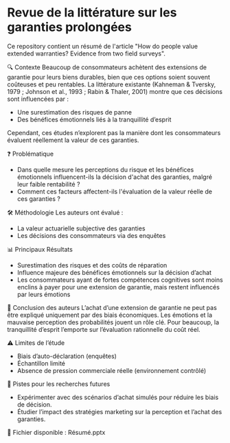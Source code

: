 # Revue de la littérature sur les garanties prolongées

Ce repository contient un résumé de l'article "How do people value extended warranties? Evidence from two field surveys".

🔍 Contexte
Beaucoup de consommateurs achètent des extensions de garantie pour leurs biens durables, bien que ces options soient souvent coûteuses et peu rentables. La littérature existante (Kahneman & Tversky, 1979 ; Johnson et al., 1993 ; Rabin & Thaler, 2001) montre que ces décisions sont influencées par :
 - Une surestimation des risques de panne
 - Des bénéfices émotionnels liés à la tranquillité d’esprit

Cependant, ces études n’explorent pas la manière dont les consommateurs évaluent réellement la valeur de ces garanties.

❓ Problématique
 - Dans quelle mesure les perceptions du risque et les bénéfices émotionnels influencent-ils la décision d'achat des garanties, malgré leur faible rentabilité ?
 - Comment ces facteurs affectent-ils l'évaluation de la valeur réelle de ces garanties ?

🛠 Méthodologie
Les auteurs ont évalué :
 - La valeur actuarielle subjective des garanties
 - Les décisions des consommateurs via des enquêtes

📊 Principaux Résultats
 - Surestimation des risques et des coûts de réparation
 - Influence majeure des bénéfices émotionnels sur la décision d’achat
 - Les consommateurs ayant de fortes compétences cognitives sont moins enclins à payer pour une extension de garantie, mais restent influencés par leurs émotions

🎯 Conclusion des auteurs
L’achat d’une extension de garantie ne peut pas être expliqué uniquement par des biais économiques. Les émotions et la mauvaise perception des probabilités jouent un rôle clé. Pour beaucoup, la tranquillité d’esprit l’emporte sur l’évaluation rationnelle du coût réel.

⚠️ Limites de l’étude
 - Biais d’auto-déclaration (enquêtes)
 - Échantillon limité
 - Absence de pression commerciale réelle (environnement contrôlé)

🔎 Pistes pour les recherches futures
 - Expérimenter avec des scénarios d’achat simulés pour réduire les biais de décision.
 - Étudier l’impact des stratégies marketing sur la perception et l’achat des garanties.

📂 Fichier disponible : Résumé.pptx

